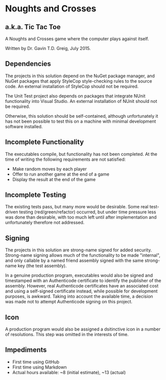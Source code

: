 Noughts and Crosses
===================
a.k.a. Tic Tac Toe
------------------

A Noughts and Crosses game where the computer plays against itself.

Written by Dr. Gavin T.D. Greig, July 2015.

Dependencies
------------
The projects in this solution depend on the NuGet package manager, 
and NuGet packages that apply StyleCop style-checking rules to the
source code. An external installation of StyleCop should not be
required.

The Unit Test project also depends on packages that integrate NUnit
functionality into Visual Studio. An external installation of NUnit
should not be required.

Otherwise, this solution should be self-contained, although
unfortunately it has not been possible to test this on a machine
with minimal development software installed.

Incomplete Functionality
------------------------
The executables compile, but functionality has not been completed.
At the time of writing the following requirements are not satisfied:

* Make random moves by each player
* Offer to run another game at the end of a game
* Display the result at the end of the game

Incomplete Testing
------------------
The existing tests pass, but many more would be desirable. Some real
test-driven testing (red/green/refactor) occurred, but under time 
pressure less was done than desirable, with too much left until after
implementation and unfortunately therefore not addressed.

Signing
-------
The projects in this solution are strong-name signed for added security.
Strong-name signing allows much of the functionality to be made "internal",
and only callable by a named friend assembly signed with the same 
strong-name key (the test assembly).

In a genuine production program, executables would also be signed and timestamped
with an Authenticode certificate to identify the publisher of the assembly.
However, real Authenticode certificates have an associated cost and using
a self-signed certificate instead, while possible for development purposes, 
is awkward. Taking into account the available time, a decision was made 
not to attempt Authenticode signing on this project.

Icon
----
A production program would also be assigned a dsitinctive icon in a number
of resolutions. This step was omitted in the interests of time.

Impediments
-----------
* First time using GitHub
* First time using Markdown
* Actual hours available: ~8 (initial estimate), ~13 (actual)